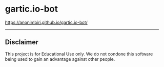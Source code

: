# gartic.io-bot
https://anonimbiri.github.io/gartic.io-bot/

-----------------------
## Disclaimer 
This project is for Educational Use only. We do not condone this software being used to gain an advantage against other people.
